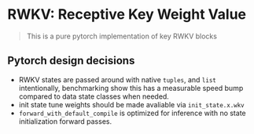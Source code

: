 # RWKV: Receptive Key Weight Value

> This is a pure pytorch implementation of key RWKV blocks



## Pytorch design decisions

- RWKV states are passed around with native `tuples`, and `list` intentionally, benchmarking show this has a measurable speed bump compared to data state classes when needed.
- init state tune weights should be made avaliable via `init_state.x.wkv`
- `forward_with_default_compile` is optimized for inference with no state initialization forward passes.